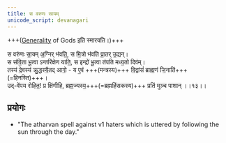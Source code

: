 ```yaml
---
title: स वरुणः सायम्
unicode_script: devanagari
---
```


+++([Generality](../../../../kalpe_svamatam/tattvam/devaH/generality/) of Gods इति स्मारयति।)+++

स वरु॑णः सा॒यम् अ॒ग्निर् भ॑वति॒, स मि॒त्रो भ॑वति प्रा॒तर् उ॒द्यन्।  
स स॑वि॒ता भू॒त्वा ऽन्तरि॑क्षेण याति॒, स इन्द्रो॑ भू॒त्वा त॑पति मध्य॒तो दिव॑म्।  
तस्य॑ दे॒वस्य॑ क्रु॒द्धस्यै॒तद् आगो॒ - य ए॒वं +++(मन्त्रस्य)+++ वि॒द्वांसं॑ ब्राह्म॒णं जि॒नाति॑+++(=हिनस्ति)+++।  
उद्-वे॑पय रोहित॒! प्र क्षि॑णीहि, ब्रह्म॒ज्यस्य॒+++(=ब्रह्महिंसकस्य)+++ प्रति॑ मुञ्च पाशान् ।।१३।।

## प्रयोगः
- "The atharvan spell against v1 haters which is uttered by following the sun through the day."